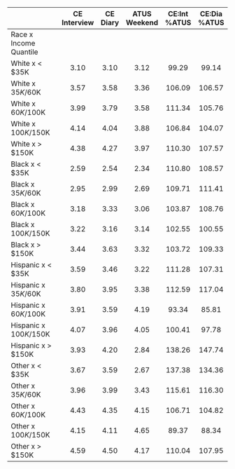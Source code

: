 
|                      | CE<br>Interview |  CE<br>Diary | ATUS<br>Weekend | CE:Int<br>%ATUS | CE:Dia<br>%ATUS |
| -------------------- | :----------: | :----------: | :----------: | :----------: | :----------: |
| Race x Income Quantile |              |              |              |              |              |
| White x     < $35K   |         3.10 |         3.10 |         3.12 |        99.29 |        99.14 |
| White x  $35K/$60K   |         3.57 |         3.58 |         3.36 |       106.09 |       106.57 |
| White x  $60K/$100K  |         3.99 |         3.79 |         3.58 |       111.34 |       105.76 |
| White x $100K/$150K  |         4.14 |         4.04 |         3.88 |       106.84 |       104.07 |
| White x     > $150K  |         4.38 |         4.27 |         3.97 |       110.30 |       107.57 |
| Black x     < $35K   |         2.59 |         2.54 |         2.34 |       110.80 |       108.57 |
| Black x  $35K/$60K   |         2.95 |         2.99 |         2.69 |       109.71 |       111.41 |
| Black x  $60K/$100K  |         3.18 |         3.33 |         3.06 |       103.87 |       108.76 |
| Black x $100K/$150K  |         3.22 |         3.16 |         3.14 |       102.55 |       100.55 |
| Black x     > $150K  |         3.44 |         3.63 |         3.32 |       103.72 |       109.33 |
| Hispanic x     < $35K |         3.59 |         3.46 |         3.22 |       111.28 |       107.31 |
| Hispanic x  $35K/$60K |         3.80 |         3.95 |         3.38 |       112.59 |       117.04 |
| Hispanic x  $60K/$100K |         3.91 |         3.59 |         4.19 |        93.34 |        85.81 |
| Hispanic x $100K/$150K |         4.07 |         3.96 |         4.05 |       100.41 |        97.78 |
| Hispanic x     > $150K |         3.93 |         4.20 |         2.84 |       138.26 |       147.74 |
| Other x     < $35K   |         3.67 |         3.59 |         2.67 |       137.38 |       134.36 |
| Other x  $35K/$60K   |         3.96 |         3.99 |         3.43 |       115.61 |       116.30 |
| Other x  $60K/$100K  |         4.43 |         4.35 |         4.15 |       106.71 |       104.82 |
| Other x $100K/$150K  |         4.15 |         4.11 |         4.65 |        89.37 |        88.34 |
| Other x     > $150K  |         4.59 |         4.50 |         4.17 |       110.04 |       107.95 |

